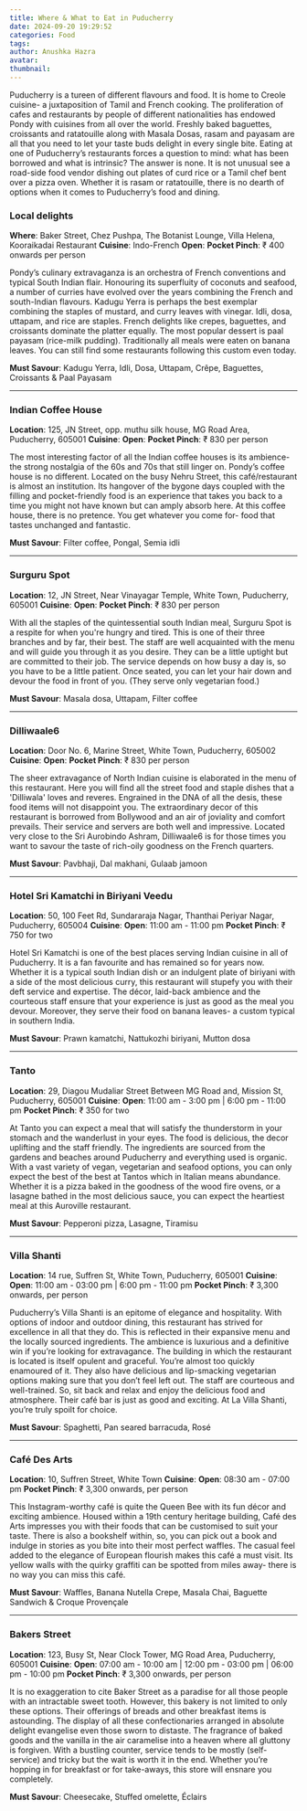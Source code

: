 ```yaml
---
title: Where & What to Eat in Puducherry
date: 2024-09-20 19:29:52
categories: Food
tags:
author: Anushka Hazra
avatar:
thumbnail:
---
```

Puducherry is a tureen of different flavours and food. It is home to Creole cuisine- a juxtaposition of Tamil and French cooking. The proliferation of cafes and restaurants by people of different nationalities has endowed Pondy with cuisines from all over the world. Freshly baked baguettes, croissants and ratatouille along with Masala Dosas, rasam and payasam are all that you need to let your taste buds delight in every single bite. Eating at one of Puducherry’s restaurants forces a question to mind: what has been borrowed and what is intrinsic? The answer is none. It is not unusual see a road-side food vendor dishing out plates of curd rice or a Tamil chef bent over a pizza oven. Whether it is rasam or ratatouille, there is no dearth of options when it comes to Puducherry’s food and dining.  

### Local delights
**Where**: Baker Street, Chez Pushpa, The Botanist Lounge, Villa Helena, Kooraikadai Restaurant
**Cuisine**: Indo-French
**Open**: 
**Pocket Pinch**: ₹ 400 onwards per person

Pondy’s culinary extravaganza is an orchestra of French conventions and typical South Indian flair. Honouring its superfluity of coconuts and seafood, a number of curries have evolved over the years combining the French and south-Indian flavours. Kadugu Yerra is perhaps the best exemplar combining the staples of mustard, and curry leaves with vinegar. Idli, dosa, uttapam, and rice are staples. French delights like crepes, baguettes, and croissants dominate the platter equally. The most popular dessert is paal payasam (rice-milk pudding). Traditionally all meals were eaten on banana leaves. You can still find some restaurants following this custom even today.      

**Must Savour**: Kadugu Yerra, Idli, Dosa, Uttapam, Crêpe, Baguettes, Croissants & Paal Payasam

---

### Indian Coffee House
**Location**: 125, JN Street, opp. muthu silk house, MG Road Area, Puducherry, 605001
**Cuisine**: 
**Open**: 
**Pocket Pinch**: ₹ 830 per person

The most interesting factor of all the Indian coffee houses is its ambience- the strong nostalgia of the 60s and 70s that still linger on. Pondy’s coffee house is no different. Located on the busy Nehru Street, this café/restaurant is almost an institution. Its hangover of the bygone days coupled with the filling and pocket-friendly food is an experience that takes you back to a time you might not have known but can amply absorb here. At this coffee house, there is no pretence. You get whatever you come for- food that tastes unchanged and fantastic.

**Must Savour**: Filter coffee, Pongal, Semia idli

---

### Surguru Spot
**Location**: 12, JN Street, Near Vinayagar Temple, White Town, Puducherry, 605001
**Cuisine**: 
**Open**: 
**Pocket Pinch**: ₹ 830 per person

With all the staples of the quintessential south Indian meal, Surguru Spot is a respite for when you're hungry and tired. This is one of their three branches and by far, their best. The staff are well acquainted with the menu and will guide you through it as you desire. They can be a little uptight but are committed to their job. The service depends on how busy a day is, so you have to be a little patient. Once seated, you can let your hair down and devour the food in front of you. (They serve only vegetarian food.)  

**Must Savour**: Masala dosa, Uttapam, Filter coffee

---

### Dilliwaale6
**Location**: Door No. 6, Marine Street, White Town, Puducherry, 605002
**Cuisine**: 
**Open**: 
**Pocket Pinch**: ₹ 830 per person

The sheer extravagance of North Indian cuisine is elaborated in the menu of this restaurant. Here you will find all the street food and staple dishes that a 'Dilliwala' loves and reveres. Engrained in the DNA of all the desis, these food items will not disappoint you. The extraordinary decor of this restaurant is borrowed from Bollywood and an air of joviality and comfort prevails. Their service and servers are both well and impressive. Located very close to the Sri Aurobindo Ashram, Dilliwaale6 is for those times you want to savour the taste of rich-oily goodness on the French quarters.  

**Must Savour**: Pavbhaji, Dal makhani, Gulaab jamoon

---

### Hotel Sri Kamatchi in Biriyani Veedu
**Location**: 50, 100 Feet Rd, Sundararaja Nagar, Thanthai Periyar Nagar, Puducherry, 605004
**Cuisine**: 
**Open**: 11:00 am - 11:00 pm
**Pocket Pinch**: ₹ 750 for two

Hotel Sri Kamatchi is one of the best places serving Indian cuisine in all of Puducherry.  It is a fan favourite and has remained so for years now. Whether it is a typical south Indian dish or an indulgent plate of biriyani with a side of the most delicious curry, this restaurant will stupefy you with their deft service and expertise. The décor, laid-back ambience and the courteous staff ensure that your experience is just as good as the meal you devour. Moreover, they serve their food on banana leaves- a custom typical in southern India.   

**Must Savour**: Prawn kamatchi, Nattukozhi biriyani, Mutton dosa

---

### Tanto
**Location**: 29, Diagou Mudaliar Street Between MG Road and, Mission St, Puducherry, 605001
**Cuisine**: 
**Open**: 11:00 am - 3:00 pm | 6:00 pm - 11:00 pm
**Pocket Pinch**: ₹ 350 for two

At Tanto you can expect a meal that will satisfy the thunderstorm in your stomach and the wanderlust in your eyes. The food is delicious, the decor uplifting and the staff friendly. The ingredients are sourced from the gardens and beaches around Puducherry and everything used is organic. With a vast variety of vegan, vegetarian and seafood options, you can only expect the best of the best at Tantos which in Italian means abundance. Whether it is a pizza baked in the goodness of the wood fire ovens, or a lasagne bathed in the most delicious sauce, you can expect the heartiest meal at this Auroville restaurant.     

**Must Savour**: Pepperoni pizza, Lasagne, Tiramisu

---

### Villa Shanti
**Location**: 14 rue, Suffren St, White Town, Puducherry, 605001
**Cuisine**: 
**Open**: 11:00 am - 03:00 pm | 6:00 pm - 11:00 pm
**Pocket Pinch**: ₹ 3,300 onwards, per person

Puducherry’s Villa Shanti is an epitome of elegance and hospitality. With options of indoor and outdoor dining, this restaurant has strived for excellence in all that they do. This is reflected in their expansive menu and the locally sourced ingredients. The ambience is luxurious and a definitive win if you’re looking for extravagance. The building in which the restaurant is located is itself opulent and graceful. You’re almost too quickly enamoured of it. They also have delicious and lip-smacking vegetarian options making sure that you don’t feel left out. The staff are courteous and well-trained. So, sit back and relax and enjoy the delicious food and atmosphere. Their café bar is just as good and exciting. At La Villa Shanti, you’re truly spoilt for choice.  

**Must Savour**: Spaghetti, Pan seared barracuda, Rosé

---

### Café Des Arts
**Location**: 10, Suffren Street, White Town
**Cuisine**: 
**Open**: 08:30 am - 07:00 pm
**Pocket Pinch**: ₹ 3,300 onwards, per person

This Instagram-worthy café is quite the Queen Bee with its fun décor and exciting ambience. Housed within a 19th century heritage building, Café des Arts impresses you with their foods that can be customised to suit your taste. There is also a bookshelf within, so, you can pick out a book and indulge in stories as you bite into their most perfect waffles. The casual feel added to the elegance of European flourish makes this café a must visit. Its yellow walls with the quirky graffiti can be spotted from miles away- there is no way you can miss this café.        

**Must Savour**: Waffles, Banana Nutella Crepe, Masala Chai, Baguette Sandwich & Croque Provençale

---

### Bakers Street
**Location**: 123, Busy St, Near Clock Tower, MG Road Area, Puducherry, 605001
**Cuisine**: 
**Open**: 07:00 am - 10:00 am | 12:00 pm - 03:00 pm | 06:00 pm - 10:00 pm
**Pocket Pinch**: ₹ 3,300 onwards, per person

It is no exaggeration to cite Baker Street as a paradise for all those people with an intractable sweet tooth. However, this bakery is not limited to only these options. Their offerings of breads and other breakfast items is astounding. The display of all these confectionaries arranged in absolute delight evangelise even those sworn to distaste. The fragrance of baked goods and the vanilla in the air caramelise into a heaven where all gluttony is forgiven. With a bustling counter, service tends to be mostly (self-service) and tricky but the wait is worth it in the end. Whether you’re hopping in for breakfast or for take-aways, this store will ensnare you completely.    

**Must Savour**: Cheesecake, Stuffed omelette, Éclairs